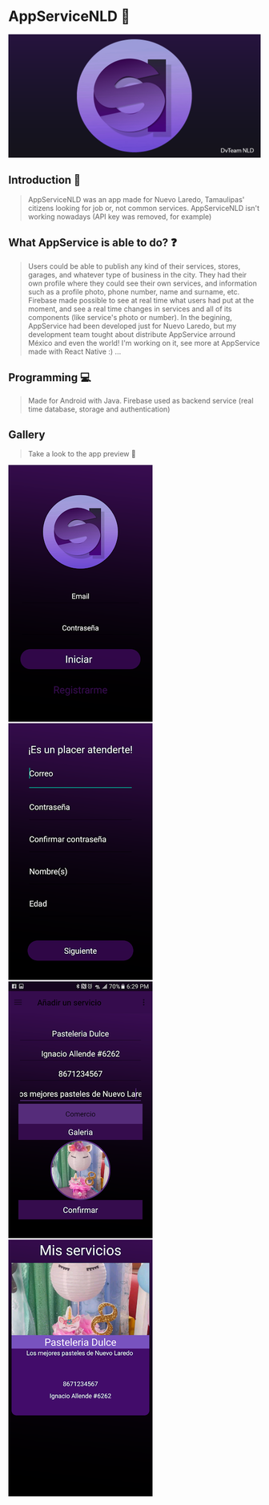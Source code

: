 # AppServiceNLD :wrench:

 ![AppService Banner](https://github.com/lanazirot/AppService/blob/master/Imagenes/Banner.png?raw=true)

## Introduction :green_book:

> AppServiceNLD was an app made for Nuevo Laredo, Tamaulipas' citizens looking for job or, not common services. AppServiceNLD isn't working nowadays (API key was removed, for example)


## What AppService is able to do? :question: 

> Users could be able to publish any kind of their services, stores, garages, and whatever type of business in the city. They had their own profile where they could see their own services,  and information such as a profile photo, phone number, name and surname, etc. Firebase made possible to see at real time what users had put at the moment, and see a real time changes in services and all of its components (like service's photo or number). In the begining, AppService had been developed just for Nuevo Laredo, but my development team tought about distribute AppService arround México and even the world! I'm working on it, see more at AppService made with React Native :) ...

## Programming :computer:

> Made for Android with Java. Firebase used as backend service (real time database, storage and authentication) 

## Gallery

> Take a look to the app preview :eyes:

![First photo](https://github.com/lanazirot/AppService/blob/master/Imagenes/Loggin.png?raw=true)
![Second photo](https://github.com/lanazirot/AppService/blob/master/Imagenes/Registro.png?raw=true)
![Third photo](https://github.com/lanazirot/AppService/blob/master/Imagenes/Anadir%20un%20servicio.png?raw=true)
![Fourth photo](https://github.com/lanazirot/AppService/blob/master/Imagenes/Pasteleria%202.png?raw=true)
